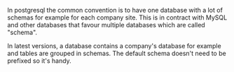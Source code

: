 In postgresql the common convention is to have one database with a lot of schemas for example for each company site. This
is in contract with MySQL and other databases that favour multiple databases which are called "schema".

In latest versions, a database contains a company's database for example and tables are grouped in schemas. The default schema doesn't need to be prefixed so it's handy.
